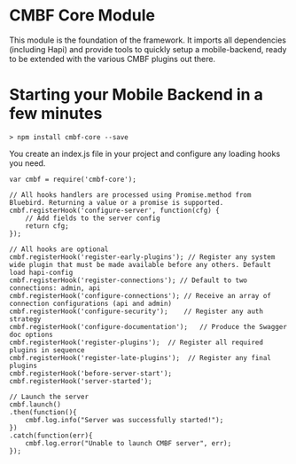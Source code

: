 # CMBF Core Module

This module is the foundation of the framework. It imports all dependencies (including Hapi) and provide tools to quickly
setup a mobile-backend, ready to be extended with the various CMBF plugins out there.

# Starting your Mobile Backend in a few minutes

```
> npm install cmbf-core --save
```

You create an index.js file in your project and configure any loading hooks you need.


    var cmbf = require('cmbf-core');

    // All hooks handlers are processed using Promise.method from Bluebird. Returning a value or a promise is supported.
    cmbf.registerHook('configure-server', function(cfg) {
        // Add fields to the server config
        return cfg;
    });

    // All hooks are optional
    cmbf.registerHook('register-early-plugins'); // Register any system wide plugin that must be made available before any others. Default load hapi-config
    cmbf.registerHook('register-connections'); // Default to two connections: admin, api
    cmbf.registerHook('configure-connections'); // Receive an array of connection configurations (api and admin)
    cmbf.registerHook('configure-security');    // Register any auth strategy
    cmbf.registerHook('configure-documentation');   // Produce the Swagger doc options
    cmbf.registerHook('register-plugins');  // Register all required plugins in sequence
    cmbf.registerHook('register-late-plugins');  // Register any final plugins
    cmbf.registerHook('before-server-start');
    cmbf.registerHook('server-started');

    // Launch the server
    cmbf.launch()
    .then(function(){
        cmbf.log.info("Server was successfully started!");
    })
    .catch(function(err){
        cmbf.log.error("Unable to launch CMBF server", err);
    });


